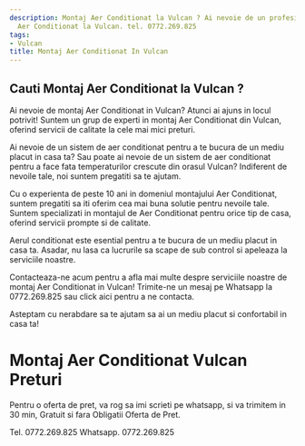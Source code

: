 ```yaml
---
description: Montaj Aer Conditionat la Vulcan ? Ai nevoie de un profesionist in Montaj
  Aer Conditionat la Vulcan. tel. 0772.269.825
tags:
- Vulcan
title: Montaj Aer Conditionat In Vulcan
---
```



## Cauti Montaj Aer Conditionat la Vulcan ?

Ai nevoie de montaj Aer Conditionat in Vulcan? Atunci ai ajuns in locul potrivit! 
Suntem un grup de experti in montaj Aer Conditionat din Vulcan, oferind servicii de calitate la cele mai mici preturi. 

Ai nevoie de un sistem de aer conditionat pentru a te bucura de un mediu placut in casa ta? Sau poate ai nevoie de un sistem de aer conditionat pentru a face fata temperaturilor crescute din orasul Vulcan? Indiferent de nevoile tale, noi suntem pregatiti sa te ajutam. 

Cu o experienta de peste 10 ani in domeniul montajului Aer Conditionat, suntem pregatiti sa iti oferim cea mai buna solutie pentru nevoile tale. Suntem specializati in montajul de Aer Conditionat pentru orice tip de casa, oferind servicii prompte si de calitate. 

Aerul conditionat este esential pentru a te bucura de un mediu placut in casa ta. Asadar, nu lasa ca lucrurile sa scape de sub control si apeleaza la serviciile noastre. 

Contacteaza-ne acum pentru a afla mai multe despre serviciile noastre de montaj Aer Conditionat in Vulcan! Trimite-ne un mesaj pe Whatsapp la 0772.269.825 sau click aici pentru a ne contacta. 

Asteptam cu nerabdare sa te ajutam sa ai un mediu placut si confortabil in casa ta!

# Montaj Aer Conditionat Vulcan Preturi
Pentru o oferta de pret, va rog sa imi scrieti pe whatsapp, si va trimitem in 30 min, Gratuit si fara Obligatii Oferta de Pret.

Tel. 0772.269.825
Whatsapp. 0772.269.825